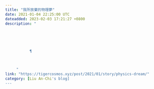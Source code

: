 ```yaml
---
title: "我所放棄的物理夢"
date: 2021-01-04 22:25:00 UTC
dateadded: 2023-02-03 17:21:27 +0800
description: "
    
      
      
        
        
           ¶
        
      
    
     "
link: "https://tigercosmos.xyz/post/2021/01/story/physics-dream/"
category: [Liu An-Chi's blog]
---
```

